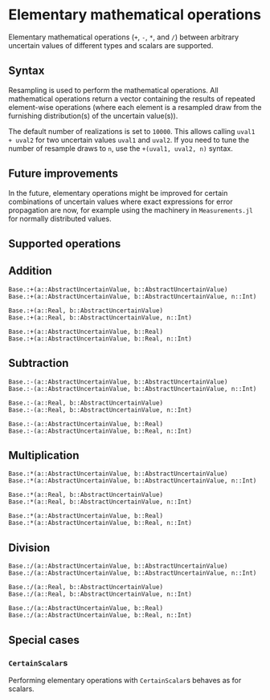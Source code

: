 # Elementary mathematical operations

Elementary mathematical operations (`+`, `-`, `*`, and `/`) between arbitrary 
uncertain values of different types and scalars are supported. 

## Syntax

Resampling is used to perform the mathematical operations. All mathematical 
operations return a vector containing the results of repeated element-wise operations 
(where each element is a resampled draw from the furnishing distribution(s) of the 
uncertain value(s)).

The default number of realizations is set to `10000`. This allows calling `uval1 + uval2` 
for two uncertain values `uval1` and `uval2`. If you need to tune the number of resample 
draws to `n`, use the `+(uval1, uval2, n)` syntax. 

## Future improvements

In the future, elementary operations might be improved for certain combinations of uncertain 
values where exact expressions for error propagation are now, for example using the 
machinery in `Measurements.jl` for normally distributed values.

## Supported operations

## Addition

```@docs
Base.:+(a::AbstractUncertainValue, b::AbstractUncertainValue)
Base.:+(a::AbstractUncertainValue, b::AbstractUncertainValue, n::Int)
```

```@docs
Base.:+(a::Real, b::AbstractUncertainValue)
Base.:+(a::Real, b::AbstractUncertainValue, n::Int)
```

```@docs
Base.:+(a::AbstractUncertainValue, b::Real)
Base.:+(a::AbstractUncertainValue, b::Real, n::Int)
```

## Subtraction

```@docs
Base.:-(a::AbstractUncertainValue, b::AbstractUncertainValue)
Base.:-(a::AbstractUncertainValue, b::AbstractUncertainValue, n::Int)
```

```@docs
Base.:-(a::Real, b::AbstractUncertainValue)
Base.:-(a::Real, b::AbstractUncertainValue, n::Int)
```

```@docs
Base.:-(a::AbstractUncertainValue, b::Real)
Base.:-(a::AbstractUncertainValue, b::Real, n::Int)
```

## Multiplication

```@docs
Base.:*(a::AbstractUncertainValue, b::AbstractUncertainValue)
Base.:*(a::AbstractUncertainValue, b::AbstractUncertainValue, n::Int)
```

```@docs
Base.:*(a::Real, b::AbstractUncertainValue)
Base.:*(a::Real, b::AbstractUncertainValue, n::Int)
```

```@docs
Base.:*(a::AbstractUncertainValue, b::Real)
Base.:*(a::AbstractUncertainValue, b::Real, n::Int)
```

## Division

```@docs
Base.:/(a::AbstractUncertainValue, b::AbstractUncertainValue)
Base.:/(a::AbstractUncertainValue, b::AbstractUncertainValue, n::Int)
```

```@docs
Base.:/(a::Real, b::AbstractUncertainValue)
Base.:/(a::Real, b::AbstractUncertainValue, n::Int)
```

```@docs
Base.:/(a::AbstractUncertainValue, b::Real)
Base.:/(a::AbstractUncertainValue, b::Real, n::Int)
```

## Special cases

### `CertainScalar`s

Performing elementary operations with `CertainScalar`s behaves as for scalars.
